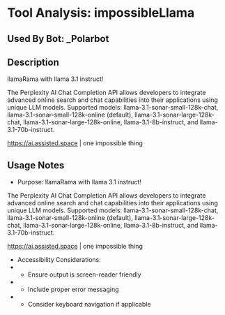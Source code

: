 # Tool Analysis: impossibleLlama

## Used By Bot: _Polarbot

## Description
llamaRama with llama 3.1 instruct!

The Perplexity AI Chat Completion API allows developers to integrate advanced online search and chat capabilities into their applications using unique LLM models. Supported models: llama-3.1-sonar-small-128k-chat, llama-3.1-sonar-small-128k-online (default), llama-3.1-sonar-large-128k-chat, llama-3.1-sonar-large-128k-online, llama-3.1-8b-instruct, and llama-3.1-70b-instruct. 

https://ai.assisted.space | one impossible thing


## Usage Notes
- Purpose: llamaRama with llama 3.1 instruct!

The Perplexity AI Chat Completion API allows developers to integrate advanced online search and chat capabilities into their applications using unique LLM models. Supported models: llama-3.1-sonar-small-128k-chat, llama-3.1-sonar-small-128k-online (default), llama-3.1-sonar-large-128k-chat, llama-3.1-sonar-large-128k-online, llama-3.1-8b-instruct, and llama-3.1-70b-instruct. 

https://ai.assisted.space | one impossible thing
- Accessibility Considerations:
- - Ensure output is screen-reader friendly
- - Include proper error messaging
- - Consider keyboard navigation if applicable
